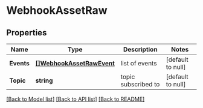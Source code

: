 # WebhookAssetRaw

## Properties
Name | Type | Description | Notes
------------ | ------------- | ------------- | -------------
**Events** | [**[]WebhookAssetRawEvent**](webhook_asset_raw_event.md) | list of events | [default to null]
**Topic** | **string** | topic subscribed to | [default to null]

[[Back to Model list]](../README.md#documentation-for-models) [[Back to API list]](../README.md#documentation-for-api-endpoints) [[Back to README]](../README.md)

